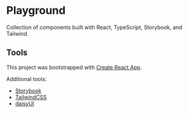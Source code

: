 # Playground

Collection of components built with React, TypeScript, Storybook, and Tailwind.

## Tools

This project was bootstrapped with [Create React App](https://github.com/facebook/create-react-app).

Additional tools:

* [Storybook](https://storybook.js.org/docs/react/get-started/introduction)
* [TailwindCSS](https://tailwindcss.com/)
* [daisyUI](https://daisyui.com/)
